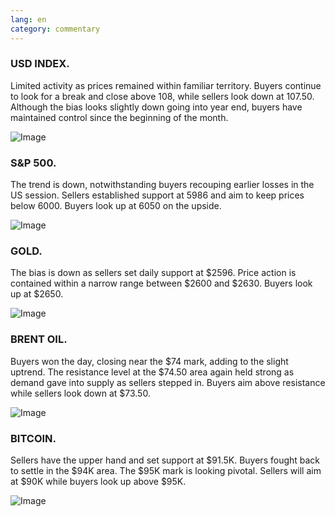```yaml
---
lang: en
category: commentary
---
```

### USD INDEX. 

Limited activity as prices remained within familiar territory. Buyers continue to look for a break and close above 108, while sellers look down at 107.50. Although the bias looks slightly down going into year end, buyers have maintained control since the beginning of the month.

![Image](https://markleighedu.github.io/img/Dec-2024/30-Dec-2024/usdindex.jpg)

### S&P 500. 

The trend is down, notwithstanding buyers recouping earlier losses in the US session. Sellers established support at 5986 and aim to keep prices below 6000. Buyers look up at 6050 on the upside.

![Image](https://markleighedu.github.io/img/Dec-2024/30-Dec-2024//sp500.jpg)

### GOLD. 

The bias is down as sellers set daily support at $2596. Price action is contained within a narrow range between $2600 and $2630. Buyers look up at $2650.

![Image](https://markleighedu.github.io/img/Dec-2024/30-Dec-2024/gold.jpg)

### BRENT OIL. 

Buyers won the day, closing near the $74 mark, adding to the slight uptrend. The resistance level at the $74.50 area again held strong as demand gave into supply as sellers stepped in. Buyers aim above resistance while sellers look down at $73.50.

![Image](https://markleighedu.github.io/img/Dec-2024/30-Dec-2024/brentoil.jpg)

### BITCOIN. 

Sellers have the upper hand and set support at $91.5K. Buyers fought back to settle in the $94K area. The $95K mark is looking pivotal. Sellers will aim at $90K while buyers look up above $95K.

![Image](https://markleighedu.github.io/img/Dec-2024/30-Dec-2024/bitcoin.jpg)

